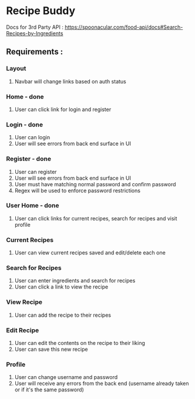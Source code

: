 # Recipe Buddy

Docs for 3rd Party API : https://spoonacular.com/food-api/docs#Search-Recipes-by-Ingredients

## Requirements :

### Layout

1. Navbar will change links based on auth status

### Home - done

1. User can click link for login and register

### Login - done

1. User can login
2. User will see errors from back end surface in UI

### Register - done

1. User can register
2. User will see errors from back end surface in UI
3. User must have matching normal password and confirm password
4. Regex will be used to enforce password restrictions

### User Home - done

1. User can click links for current recipes, search for recipes and visit profile

### Current Recipes

1. User can view current recipes saved and edit/delete each one

### Search for Recipes

1. User can enter ingredients and search for recipes
2. User can click a link to view the recipe

### View Recipe

1. User can add the recipe to their recipes

### Edit Recipe

1. User can edit the contents on the recipe to their liking
2. User can save this new recipe

### Profile

1. User can change username and password
2. User will receive any errors from the back end (username already taken or if it's the same password)
